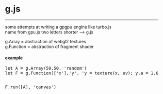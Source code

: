 # g.js
<hr>
some attempts at writing a gpgpu engine like turbo.js <br>
name from gpu.js two letters shorter --> g.js

g.Array    = abstraction of webgl2 textures <br>
g.Function = abstraction of fragment shader <br>

<h4> example </h4> 
<pre>
let A = g.Array(50,50, 'random')
let F = g.Function(['x'],'y', 'y = texture(x, uv); y.a = 1.0;')
    
F.run([A], 'canvas')
</pre>
